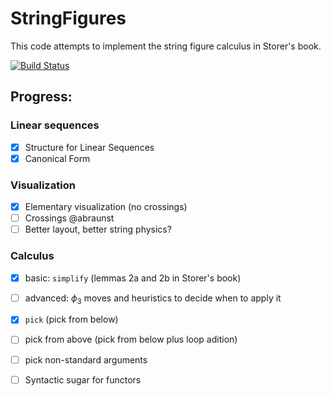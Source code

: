 # StringFigures

This code attempts to implement the string figure calculus in Storer's book.

[![Build Status](https://github.com/abraunst/StringFigures.jl/actions/workflows/CI.yml/badge.svg?branch=main)](https://github.com/abraunst/StringFigures.jl/actions/workflows/CI.yml?query=branch%3Amain)

## Progress:

### Linear sequences
- [x] Structure for Linear Sequences
- [x] Canonical Form

### Visualization
- [x] Elementary visualization (no crossings)
- [ ] Crossings @abraunst
- [ ] Better layout, better string physics?

### Calculus
- [x] basic: `simplify` (lemmas 2a and 2b in Storer's book)
- [ ] advanced: $\phi_3$ moves and heuristics to decide when to apply it
- [x] `pick` (pick from below)
- [ ] pick from above (pick from below plus loop adition)
- [ ] pick non-standard arguments
- [ ] Syntactic sugar for functors


